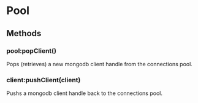 Pool
======

Methods
-------

### pool:popClient()
Pops (retrieves) a new mongodb client handle from the connections pool.

### client:pushClient(client)
Pushs a mongodb client handle back to the connections pool.
